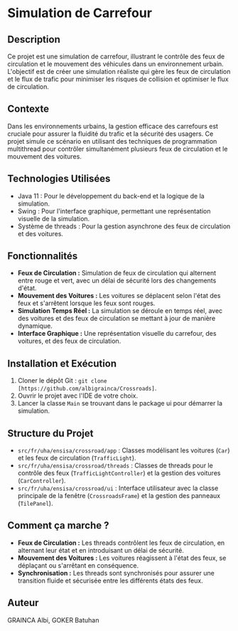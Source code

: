 # Simulation de Carrefour

## Description
Ce projet est une simulation de carrefour, illustrant le contrôle des feux de circulation et le mouvement des véhicules dans un environnement urbain. L'objectif est de créer une simulation réaliste qui gère les feux de circulation et le flux de trafic pour minimiser les risques de collision et optimiser le flux de circulation.

## Contexte
Dans les environnements urbains, la gestion efficace des carrefours est cruciale pour assurer la fluidité du trafic et la sécurité des usagers. Ce projet simule ce scénario en utilisant des techniques de programmation multithread pour contrôler simultanément plusieurs feux de circulation et le mouvement des voitures.

## Technologies Utilisées
- Java 11 : Pour le développement du back-end et la logique de la simulation.
- Swing : Pour l'interface graphique, permettant une représentation visuelle de la simulation.
- Système de threads : Pour la gestion asynchrone des feux de circulation et des voitures.

## Fonctionnalités
- **Feux de Circulation :** Simulation de feux de circulation qui alternent entre rouge et vert, avec un délai de sécurité lors des changements d'état.
- **Mouvement des Voitures :** Les voitures se déplacent selon l'état des feux et s'arrêtent lorsque les feux sont rouges.
- **Simulation Temps Réel :** La simulation se déroule en temps réel, avec des voitures et des feux de circulation se mettant à jour de manière dynamique.
- **Interface Graphique :** Une représentation visuelle du carrefour, des voitures, et des feux de circulation.

## Installation et Exécution
1. Cloner le dépôt Git : `git clone [https://github.com/albigrainca/Crossroads]`.
2. Ouvrir le projet avec l'IDE de votre choix.
3. Lancer la classe `Main` se trouvant dans le package ui pour démarrer la simulation.

## Structure du Projet
- `src/fr/uha/ensisa/crossroad/app` : Classes modélisant les voitures (`Car`) et les feux de circulation (`TrafficLight`).
- `src/fr/uha/ensisa/crossroad/threads` : Classes de threads pour le contrôle des feux (`TrafficLightController`) et la gestion des voitures (`CarController`).
- `src/fr/uha/ensisa/crossroad/ui` : Interface utilisateur avec la classe principale de la fenêtre (`CrossroadsFrame`) et la gestion des panneaux (`TilePanel`).

## Comment ça marche ?
- **Feux de Circulation :** Les threads contrôlent les feux de circulation, en alternant leur état et en introduisant un délai de sécurité.
- **Mouvement des Voitures :** Les voitures réagissent à l'état des feux, se déplaçant ou s'arrêtant en conséquence.
- **Synchronisation :** Les threads sont synchronisés pour assurer une transition fluide et sécurisée entre les différents états des feux.

## Auteur
GRAINCA Albi, GOKER Batuhan
